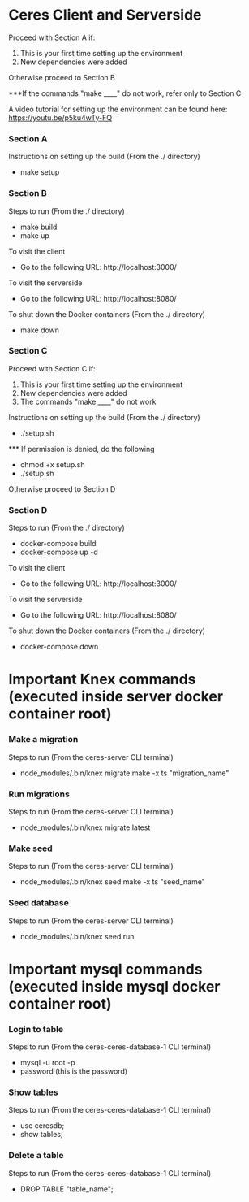 <h1>Ceres Client and Serverside</h1>

Proceed with Section A if:<br>

1. This is your first time setting up the environment<br>
2. New dependencies were added<br>

Otherwise proceed to Section B<br>

\*\*\*If the commands "make \_\_\_\_" do not work, refer only to Section C<br>

A video tutorial for setting up the environment can be found here: https://youtu.be/p5ku4wTy-FQ<br>

<h3>Section A</h3>

Instructions on setting up the build (From the ./ directory)<br>

- make setup<br>

<h3>Section B</h3>

Steps to run (From the ./ directory) <br>

- make build<br>
- make up<br>

To visit the client <br>

- Go to the following URL: http://localhost:3000/<br>

To visit the serverside <br>

- Go to the following URL: http://localhost:8080/<br>

To shut down the Docker containers (From the ./ directory)<br>

- make down<br>

<h3>Section C</h3>

Proceed with Section C if:<br>

1. This is your first time setting up the environment<br>
2. New dependencies were added<br>
3. The commands "make \_\_\_\_" do not work<br>

Instructions on setting up the build (From the ./ directory)<br>

- ./setup.sh<br>

\*\*\* If permission is denied, do the following<br>

- chmod +x setup.sh<br>
- ./setup.sh<br>

Otherwise proceed to Section D<br>

<h3>Section D</h3>

Steps to run (From the ./ directory) <br>

- docker-compose build<br>
- docker-compose up -d<br>

To visit the client <br>

- Go to the following URL: http://localhost:3000/<br>

To visit the serverside <br>

- Go to the following URL: http://localhost:8080/<br>

To shut down the Docker containers (From the ./ directory)<br>

- docker-compose down<br>

<h1>Important Knex commands (executed inside server docker container root)</h1>

<h3>Make a migration</h3>
Steps to run (From the ceres-server CLI terminal) <br>

- node_modules/.bin/knex migrate:make -x ts "migration_name"<br>

<h3>Run migrations</h3>
Steps to run (From the ceres-server CLI terminal)

- node_modules/.bin/knex migrate:latest<br>

<h3>Make seed</h3>
Steps to run (From the ceres-server CLI terminal)

- node_modules/.bin/knex seed:make -x ts "seed_name"<br>

<h3>Seed database</h3>
Steps to run (From the ceres-server CLI terminal)

- node_modules/.bin/knex seed:run<br>

<h1>Important mysql commands (executed inside mysql docker container root)</h1>

<h3>Login to table</h3>
Steps to run (From the ceres-ceres-database-1 CLI terminal)

- mysql -u root -p<br>
- password (this is the password)<br>

<h3>Show tables</h3>
Steps to run (From the ceres-ceres-database-1 CLI terminal)

- use ceresdb;<br>
- show tables;<br>

<h3>Delete a table</h3>
Steps to run (From the ceres-ceres-database-1 CLI terminal)

- DROP TABLE "table_name"; <br>

